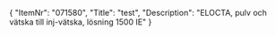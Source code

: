{
  "ItemNr": "071580",
  "Title": "test",
  "Description": "ELOCTA, pulv och vätska till inj-vätska, lösning 1500 IE"
}